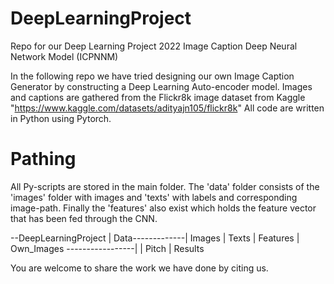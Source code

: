 # DeepLearningProject
Repo for our Deep Learning Project 2022
Image Caption Deep Neural Network Model (ICPNNM)

In the following repo we have tried designing our own Image Caption Generator by constructing a Deep Learning Auto-encoder model. 
Images and captions are gathered from the Flickr8k image dataset from Kaggle "https://www.kaggle.com/datasets/adityajn105/flickr8k"
All code are written in Python using Pytorch. 

# Pathing

All Py-scripts are stored in the main folder. The 'data' folder consists of the 'images' folder with images and 'texts' with labels and corresponding image-path.
Finally the 'features' also exist which holds the feature vector that has been fed through the CNN.

--DeepLearningProject
                    |
                    Data-------------|
                                     Images
                                     |
                                     Texts
                                     |
                                     Features
                                     |
                                     Own_Images
                    -----------------|
                    |
                    Pitch
                    |
                    Results
                    

You are welcome to share the work we have done by citing us. 
